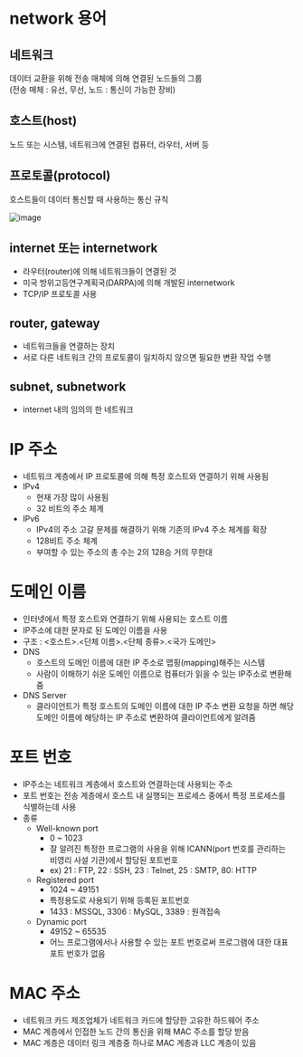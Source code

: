# network 용어

## 네트워크

데이터 교환을 위해 전송 매체에 의해 연결된 노드들의 그룹  
(전송 매체 : 유선, 무선, 노드 : 통신이 가능한 장비)

## 호스트(host)

노드 또는 시스템, 네트워크에 연결된 컴퓨터, 라우터, 서버 등

## 프로토콜(protocol)

호스트들이 데이터 통신할 때 사용하는 통신 규칙

![image](https://user-images.githubusercontent.com/52199223/158354216-dd999cee-110f-443d-a1dc-e788dbbf84ee.png)

## internet 또는 internetwork

- 라우터(router)에 의해 네트워크들이 연결된 것
- 미국 방위고등연구계획국(DARPA)에 의해 개발된 internetwork
- TCP/IP 프로토콜 사용

## router, gateway

- 네트워크들을 연결하는 장치
- 서로 다른 네트워크 간의 프로토콜이 일치하지 않으면 필요한 변환 작업 수행

## subnet, subnetwork

- internet 내의 임의의 한 네트워크

# IP 주소

- 네트워크 계층에서 IP 프로토콜에 의해 특정 호스트와 연결하기 위해 사용됨
- IPv4
  - 현재 가장 많이 사용됨
  - 32 비트의 주소 체계
- IPv6
  - IPv4의 주소 고갈 문제를 해결하기 위해 기존의 IPv4 주소 체계를 확장
  - 128비트 주소 체계
  - 부여할 수 있는 주소의 총 수는 2의 128승 거의 무한대

# 도메인 이름

- 인터넷에서 특정 호스트와 연결하기 위해 사용되는 호스트 이름
- IP주소에 대한 문자로 된 도메인 이름을 사용
- 구조 : <호스트>.<단체 이름>.<단체 종류>.<국가 도메인>
- DNS
  - 호스트의 도메인 이름에 대한 IP 주소로 맵핑(mapping)해주는 시스템
  - 사람이 이해하기 쉬운 도메인 이름으로 컴퓨터가 읽을 수 있는 IP주소로 변환해줌
- DNS Server
  - 클라이언트가 특정 호스트의 도메인 이름에 대한 IP 주소 변환 요청을 하면 해당 도메인 이름에 해당하는 IP 주소로 변환하여 클라이언트에게 알려줌

# 포트 번호

- IP주소는 네트워크 계층에서 호스트와 연결하는데 사용되는 주소
- 포트 번호는 전송 계층에서 호스트 내 실행되는 프로세스 중에서 특정 프로세스를 식별하는데 사용
- 종류
  - Well-known port
    - 0 ~ 1023
    - 잘 알려진 특정한 프로그램의 사용을 위해 ICANN(port 번호를 관리하는 비영리 사설 기관)에서 할당된 포트번호
    - ex) 21 : FTP, 22 : SSH, 23 : Telnet, 25 : SMTP, 80: HTTP
  - Registered port
    - 1024 ~ 49151
    - 특정용도로 사용되기 위해 등록된 포트번호
    - 1433 : MSSQL, 3306 : MySQL, 3389 : 원격접속
  - Dynamic port
    - 49152 ~ 65535
    - 어느 프로그램에서나 사용할 수 있는 포트 번호로써 프로그램에 대한 대표 포트 번호가 없음

# MAC 주소

- 네트워크 카드 제조업체가 네트워크 카드에 할당한 고유한 하드웨어 주소
- MAC 계층에서 인접한 노드 간의 통신을 위해 MAC 주소를 할당 받음
- MAC 계층은 데이터 링크 계층중 하나로 MAC 계층과 LLC 계층이 있음
